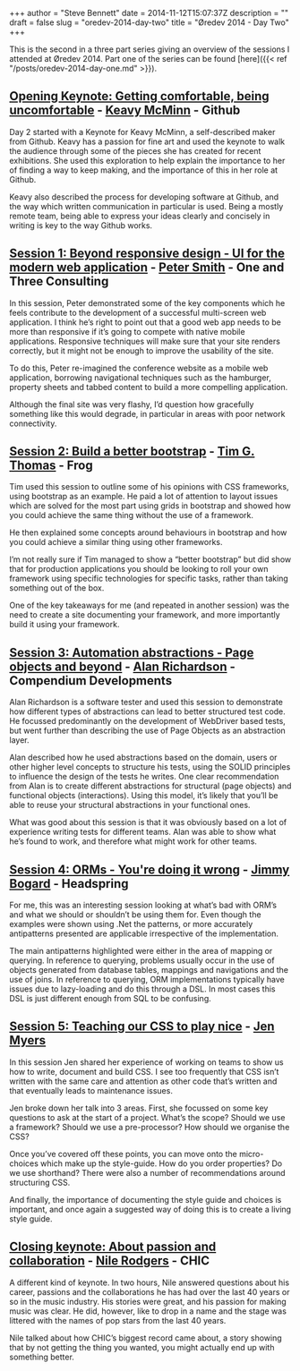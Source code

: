 +++
author = "Steve Bennett"
date = 2014-11-12T15:07:37Z
description = ""
draft = false
slug = "oredev-2014-day-two"
title = "Øredev 2014 - Day Two"
+++

This is the second in a three part series giving an overview of the sessions I attended at Øredev 2014. Part one of the series can be found [here]({{< ref "/posts/oredev-2014-day-one.md" >}}).

## [Opening Keynote: Getting comfortable, being uncomfortable](http://vimeo.com/111086686) - [Keavy McMinn](https://www.twitter.com/keavy) - Github

Day 2 started with a Keynote for Keavy McMinn, a self-described maker from Github. Keavy has a passion for fine art and used the keynote to walk the audience through some of the pieces she has created for recent exhibitions. She used this exploration to help explain the importance to her of finding a way to keep making, and the importance of this in her role at Github.

Keavy also described the process for developing software at Github, and the way which written communication in particular is used. Being a mostly remote team, being able to express your ideas clearly and concisely in writing is key to the way Github works.

## [Session 1: Beyond responsive design - UI for the modern web application](http://vimeo.com/111214647) - [Peter Smith](https://www.twitter.com/roysvork) - One and Three Consulting

In this session, Peter demonstrated some of the key components which he feels contribute to the development of a successful multi-screen web application. I think he’s right to point out that a good web app needs to be more than responsive if it’s going to compete with native mobile applications. Responsive techniques will make sure that your site renders correctly, but it might not be enough to improve the usability of the site.

To do this, Peter re-imagined the conference website as a mobile web application, borrowing navigational techniques such as the hamburger, property sheets and tabbed content to build a more compelling application.

Although the final site was very flashy, I’d question how gracefully something like this would degrade, in particular in areas with poor network connectivity.

## [Session 2: Build a better bootstrap](http://vimeo.com/111288391) - [Tim G. Thomas](http://www.twitter.com/timgthomas) - Frog

Tim used this session to outline some of his opinions with CSS frameworks, using bootstrap as an example. He paid a lot of attention to layout issues which are solved for the most part using grids in bootstrap and showed how you could achieve the same thing without the use of a framework.

He then explained some concepts around behaviours in bootstrap and how you could achieve a similar thing using other frameworks.

I’m not really sure if Tim managed to show a “better bootstrap” but did show that for production applications you should be looking to roll your own framework using specific technologies for specific tasks, rather than taking something out of the box.

One of the key takeaways for me (and repeated in another session) was the need to create a site documenting your framework, and more importantly build it using your framework.

## [Session 3: Automation abstractions - Page objects and beyond](http://vimeo.com/111214646) - [Alan Richardson](http://twitter.com/eviltester) - Compendium Developments

Alan Richardson is a software tester and used this session to demonstrate how different types of abstractions can lead to better structured test code. He focussed predominantly on the development of WebDriver based tests, but went further than describing the use of Page Objects as an abstraction layer.

Alan described how he used abstractions based on the domain, users or other higher level concepts to structure his tests, using the SOLID principles to influence the design of the tests he writes. One clear recommendation from Alan is to create different abstractions for structural (page objects) and functional objects (interactions). Using this model, it’s likely that you’ll be able to reuse your structural abstractions in your functional ones.

What was good about this session is that it was obviously based on a lot of experience writing tests for different teams. Alan was able to show what he’s found to work, and therefore what might work for other teams.

## [Session 4: ORMs - You're doing it wrong](http://vimeo.com/111288389) - [Jimmy Bogard](http://twitter.com/jbogard) - Headspring

For me, this was an interesting session looking at what’s bad with ORM’s and what we should or shouldn’t be using them for. Even though the examples were shown using .Net the patterns, or more accurately antipatterns presented are applicable irrespective of the implementation.

The main antipatterns highlighted were either in the area of mapping or querying. In reference to querying, problems usually occur in the use of objects generated from database tables, mappings and navigations and the use of joins. In reference to querying, ORM implementations typically have issues due to lazy-loading and do this through a DSL. In most cases this DSL is just different enough from SQL to be confusing.

## [Session 5: Teaching our CSS to play nice](http://vimeo.com/111290459) - [Jen Myers](http://twitter.com/antiheroine)

In this session Jen shared her experience of working on teams to show us how to write, document and build CSS. I see too frequently that CSS isn’t written with the same care and attention as other code that’s written and that eventually leads to maintenance issues.

Jen broke down her talk into 3 areas. First, she focussed on some key questions to ask at the start of a project. What’s the scope? Should we use a framework? Should we use a pre-processor? How should we organise the CSS?

Once you’ve covered off these points, you can move onto the micro-choices which make up the style-guide. How do you order properties? Do we use shorthand? There were also a number of recommendations around structuring CSS.

And finally, the importance of documenting the style guide and choices is important, and once again a suggested way of doing this is to create a living style guide.

## [Closing keynote: About passion and collaboration](http://vimeo.com/111204421) - [Nile Rodgers](http://twitter.com/nilerodgers) - CHIC

A different kind of keynote. In two hours, Nile answered questions about his career, passions and the collaborations he has had over the last 40 years or so in the music industry. His stories were great, and his passion for making music was clear. He did, however, like to drop in a name and the stage was littered with the names of pop stars from the last 40 years.

Nile talked about how CHIC’s biggest record came about, a story showing that by not getting the thing you wanted, you might actually end up with something better.




